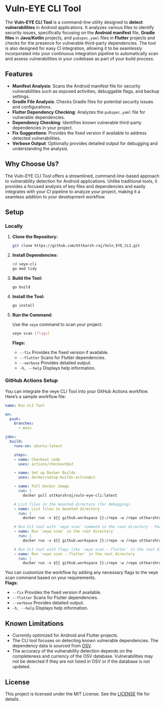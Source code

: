 # Vuln-EYE CLI Tool

The **Vuln-EYE CLI Tool** is a command-line utility designed to **detect vulnerabilities** in Android applications. It analyzes various files to identify security issues, specifically focusing on the **Android manifest** file, **Gradle files** in **Java/Kotlin** projects, and `pubspec.yaml` files in **Flutter** projects and checks for the presence for vulnerable third-party dependencies. The tool is also designed for easy CI integration, allowing it to be seamlessly incorporated into your continuous integration pipeline to automatically scan and assess vulnerabilities in your codebase as part of your build process.

## Features

- **Manifest Analysis**: Scans the Android manifest file for security vulnerabilities such as exposed activities, debuggable flags, and backup settings.
- **Gradle File Analysis**: Checks Gradle files for potential security issues and configurations.
- **Flutter Dependency Checking**: Analyzes the `pubspec.yaml` file for vulnerable dependencies.
- **Dependency Checking**: Identifies known vulnerable third-party dependencies in your project.
- **Fix Suggestions**: Provides the fixed version if available to address detected vulnerabilities.
- **Verbose Output**: Optionally provides detailed output for debugging and understanding the analysis.

## Why Choose Us?

The Vuln-EYE CLI Tool offers a streamlined, command-line-based approach to vulnerability detection for Android applications. Unlike traditional tools, it provides a focused analysis of key files and dependencies and easily integrates with your CI pipeline to analyze your project, making it a seamless addition to your development workflow.

## Setup

### Locally

1. **Clone the Repository:**

   ```bash
   git clone https://github.com/Uttkarsh-raj/Vuln_EYE_CLI.git
   ```

2. **Install Dependencies:**

   ```bash
   cd veye-cli
   go mod tidy
   ```

3. **Build the Tool:**

   ```bash
   go build
   ```

4. **Install the Tool:**

   ```bash
   go install
   ```

5. **Run the Command:**

   Use the `veye` command to scan your project:

   ```bash
   veye scan [flags]
   ```

   **Flags:**

   - `--fix`       Provides the fixed version if available.
   - `--flutter`   Scans for Flutter dependencies.
   - `--verbose`   Provides detailed output.
   - `-h, --help`  Displays help information.

### GitHub Actions Setup

You can integrate the veye CLI Tool into your GitHub Actions workflow. Here’s a sample workflow file:

```yaml
name: Run CLI Tool

on:
  push:
    branches:
      - main

jobs:
  build:
    runs-on: ubuntu-latest

    steps:
    - name: Checkout code
      uses: actions/checkout@v2

    - name: Set up Docker Buildx
      uses: docker/setup-buildx-action@v1

    - name: Pull Docker image
      run: |
        docker pull uttkarshraj/vuln-eye-cli:latest

    # List files in the mounted directory (for debugging)
    - name: List files in mounted directory
      run: |
        docker run -v ${{ github.workspace }}:/repo -w /repo uttkarshraj/vuln-eye-cli:latest ls -alh /repo

    # Run CLI tool with `veye scan` command in the root directory - For Java/Kotlin projects
    - name: Run `veye scan` in the root directory
      run: |
        docker run -v ${{ github.workspace }}:/repo -w /repo uttkarshraj/vuln-eye-cli:latest veye scan

    # Run CLI tool with flags like `veye scan --flutter` in the root directory - For Flutter projects
    - name: Run `veye scan --flutter` in the root directory
      run: |
        docker run -v ${{ github.workspace }}:/repo -w /repo uttkarshraj/vuln-eye-cli:latest veye scan --flutter
```
You can customize the workflow by adding any necessary flags to the veye scan command based on your requirements.<br>
**Flags:**

   - `--fix`       Provides the fixed version if available.
   - `--flutter`   Scans for Flutter dependencies.
   - `--verbose`   Provides detailed output.
   - `-h, --help`  Displays help information.

## Known Limitations

- Currently optimized for Android and Flutter projects.
- The CLI tool focuses on detecting known vulnerable dependencies. The dependency data is sourced from [OSV](https://osv.dev/).
- The accuracy of the vulnerability detection depends on the completeness and currency of the OSV database. Vulnerabilities may not be detected if they are not listed in OSV or if the database is not updated.

## License

This project is licensed under the MIT License. See the [LICENSE](LICENSE) file for details.
